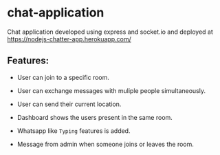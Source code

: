 # chat-application
Chat application developed using express and socket.io and deployed at  https://nodejs-chatter-app.herokuapp.com/
## Features:
+ User can join to a specific room.

+ User can exchange messages with muliple people simultaneously.

+ User can send their current location.

+ Dashboard shows the users present in the same room.

+ Whatsapp like `Typing` features is added.

+ Message from admin when someone joins or leaves the room.
